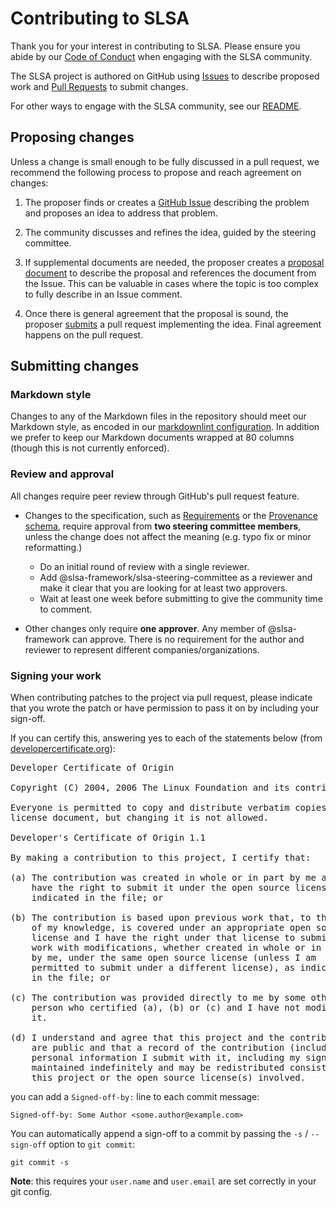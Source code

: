 # Contributing to SLSA

Thank you for your interest in contributing to SLSA. Please ensure you abide by
our [Code of Conduct](code-of-conduct.md) when engaging with the SLSA community.

The SLSA project is authored on GitHub using [Issues] to describe proposed work
and [Pull Requests] to submit changes.

For other ways to engage with the SLSA community, see our [README](README.md).

[Issues]: https://github.com/slsa-framework/slsa/issues
[Pull Requests]: https://github.com/slsa-framework/slsa/pulls

## Proposing changes

Unless a change is small enough to be fully discussed in a pull request, we
recommend the following process to propose and reach agreement on changes:

1.  The proposer finds or creates a [GitHub Issue][Issues] describing the
    problem and proposes an idea to address that problem.

2.  The community discusses and refines the idea, guided by the steering
    committee.

3.  If supplemental documents are needed, the proposer creates a
    [proposal document] to describe the proposal and references the document
    from the Issue. This can be valuable in cases where the topic is too complex
    to fully describe in an Issue comment.

4.  Once there is general agreement that the proposal is sound, the proposer
    [submits](#submitting-changes) a pull request implementing the idea. Final
    agreement happens on the pull request.

[proposal document]: https://github.com/slsa-framework/slsa-proposals

## Submitting changes

### Markdown style

Changes to any of the Markdown files in the repository should meet our Markdown
style, as encoded in our [markdownlint configuration](.markdownlint.yaml). In
addition we prefer to keep our Markdown documents wrapped at 80 columns (though
this is not currently enforced).

### Review and approval

All changes require peer review through GitHub's pull request feature.

-   Changes to the specification, such as [Requirements](docs/requirements.md)
    or the [Provenance schema](docs/provenance/), require approval from **two
    steering committee members**, unless the change does not affect the meaning
    (e.g. typo fix or minor reformatting.)

    -   Do an initial round of review with a single reviewer.
    -   Add @slsa-framework/slsa-steering-committee as a reviewer and make it
        clear that you are looking for at least two approvers.
    -   Wait at least one week before submitting to give the community time to
        comment.

-   Other changes only require **one approver**. Any member of @slsa-framework
    can approve. There is no requirement for the author and reviewer to
    represent different companies/organizations.

### Signing your work

When contributing patches to the project via pull request, please indicate that
you wrote the patch or have permission to pass it on by including your sign-off.

If you can certify this, answering yes to each of the statements below (from
[developercertificate.org](https://developercertificate.org/)):

<pre>
Developer Certificate of Origin

Copyright (C) 2004, 2006 The Linux Foundation and its contributors.

Everyone is permitted to copy and distribute verbatim copies of this
license document, but changing it is not allowed.

Developer's Certificate of Origin 1.1

By making a contribution to this project, I certify that:

(a) The contribution was created in whole or in part by me and I
    have the right to submit it under the open source license
    indicated in the file; or

(b) The contribution is based upon previous work that, to the best
    of my knowledge, is covered under an appropriate open source
    license and I have the right under that license to submit that
    work with modifications, whether created in whole or in part
    by me, under the same open source license (unless I am
    permitted to submit under a different license), as indicated
    in the file; or

(c) The contribution was provided directly to me by some other
    person who certified (a), (b) or (c) and I have not modified
    it.

(d) I understand and agree that this project and the contribution
    are public and that a record of the contribution (including all
    personal information I submit with it, including my sign-off) is
    maintained indefinitely and may be redistributed consistent with
    this project or the open source license(s) involved.
</pre>

you can add a `Signed-off-by:` line to each commit message:

`Signed-off-by: Some Author <some.author@example.com>`

You can automatically append a sign-off to a commit by passing the `-s` /
`--sign-off` option to `git commit`:

`git commit -s`

**Note**: this requires your `user.name` and `user.email` are set correctly
in your git config.
